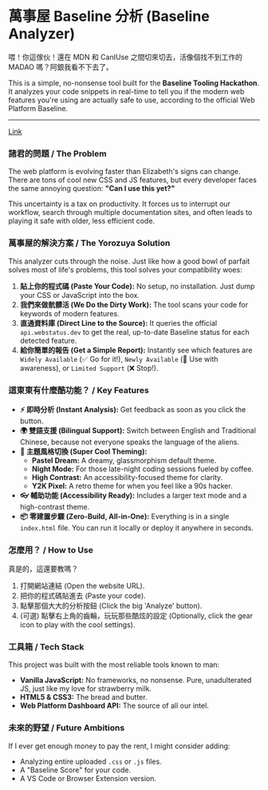 # 萬事屋 Baseline 分析 (Baseline Analyzer)

喂！你這傢伙！還在 MDN 和 CanIUse 之間切來切去，活像個找不到工作的 MADAO 嗎？阿銀我看不下去了。

This is a simple, no-nonsense tool built for the **Baseline Tooling Hackathon**. It analyzes your code snippets in real-time to tell you if the modern web features you're using are actually safe to use, according to the official Web Platform Baseline.

---

[Link](https://tokinosuna.github.io/baseline.analyzer/)

### 諸君的問題 / The Problem

The web platform is evolving faster than Elizabeth's signs can change. There are tons of cool new CSS and JS features, but every developer faces the same annoying question: **"Can I use this yet?"**

This uncertainty is a tax on productivity. It forces us to interrupt our workflow, search through multiple documentation sites, and often leads to playing it safe with older, less efficient code.

### 萬事屋的解決方案 / The Yorozuya Solution

This analyzer cuts through the noise. Just like how a good bowl of parfait solves most of life's problems, this tool solves your compatibility woes:

1.  **貼上你的程式碼 (Paste Your Code):** No setup, no installation. Just dump your CSS or JavaScript into the box.
2.  **我們來做骯髒活 (We Do the Dirty Work):** The tool scans your code for keywords of modern features.
3.  **直通資料庫 (Direct Line to the Source):** It queries the official `api.webstatus.dev` to get the real, up-to-date Baseline status for each detected feature.
4.  **給你簡單的報告 (Get a Simple Report):** Instantly see which features are `Widely Available` (✅ Go for it!), `Newly Available` (🤔 Use with awareness), or `Limited Support` (❌ Stop!).

### 這東東有什麼酷功能？ / Key Features

*   **⚡ 即時分析 (Instant Analysis):** Get feedback as soon as you click the button.
*   **🌍 雙語支援 (Bilingual Support):** Switch between English and Traditional Chinese, because not everyone speaks the language of the aliens.
*   **🎨 主題風格切換 (Super Cool Theming):**
    *   **Pastel Dream:** A dreamy, glassmorphism default theme.
    *   **Night Mode:** For those late-night coding sessions fueled by coffee.
    *   **High Contrast:** An accessibility-focused theme for clarity.
    *   **Y2K Pixel:** A retro theme for when you feel like a 90s hacker.
*   **👓 輔助功能 (Accessibility Ready):** Includes a larger text mode and a high-contrast theme.
*   **📦 零建置步驟 (Zero-Build, All-in-One):** Everything is in a single `index.html` file. You can run it locally or deploy it anywhere in seconds.

### 怎麼用？ / How to Use

真是的，這還要教嗎？

1.  打開網站連結 (Open the website URL).
2.  把你的程式碼貼進去 (Paste your code).
3.  點擊那個大大的分析按鈕 (Click the big 'Analyze' button).
4.  (可選) 點擊右上角的齒輪，玩玩那些酷炫的設定 (Optionally, click the gear icon to play with the cool settings).

### 工具箱 / Tech Stack

This project was built with the most reliable tools known to man:

*   **Vanilla JavaScript:** No frameworks, no nonsense. Pure, unadulterated JS, just like my love for strawberry milk.
*   **HTML5 & CSS3:** The bread and butter.
*   **Web Platform Dashboard API:** The source of all our intel.

### 未來的野望 / Future Ambitions

If I ever get enough money to pay the rent, I might consider adding:

*   Analyzing entire uploaded `.css` or `.js` files.
*   A "Baseline Score" for your code.
*   A VS Code or Browser Extension version.
